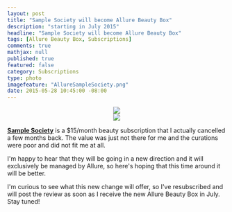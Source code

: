 ```yaml
---
layout: post
title: "Sample Society will become Allure Beauty Box"
description: "starting in July 2015"
headline: "Sample Society will become Allure Beauty Box"
tags: [Allure Beauty Box, Subscriptions]
comments: true
mathjax: null
published: true
featured: false
category: Subscriptions
type: photo
imagefeature: "AllureSampleSociety.png"
date: 2015-05-28 10:45:00 -08:00
---
```


<CENTER><IMG SRC='/images/AllureSampleSociety2.png'></CENTER>
<CENTER><IMG SRC='/images/AllureSampleSocietyNews.png'></CENTER>
<p><a href="http://www.beautybar.com/sample-society"><b>Sample Society</b></a> is a $15/month beauty subscription that I actually cancelled a few months back. The value was just not there for me and the curations were poor and did not fit me at all.</p>

<p>I'm happy to hear that they will be going in a new direction and it will exclusively be managed by Allure, so here's hoping that this time around it will be better.</p>

<p>I'm curious to see what this new change will offer, so I've resubscribed and will post the review as soon as I receive the new Allure Beauty Box in July. Stay tuned!</p>
